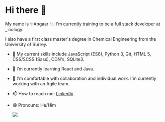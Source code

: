 # Hi there 👋

My name is ✨Angaar ✨. I'm currently training to be a full stack developer at _ nology. 

I also have a first class master's degree in Chemical Engineering from the University of Surrey. 

- 🔭 My current skills include JavaScript (ES6), Python 3, Git, HTML 5, CSS/SCSS (Sass), CDN's, SQLite3. 
- 🌱 I’m currently learning React and Java. 
- 👯 I'm comfortable with collaboration and individual work. I'm currently working with an Agile team.   
- 📫 How to reach me: [LinkedIn](https://www.linkedin.com/in/angaar-uriakhil-1723a71b4/)
- 😄 Pronouns: He/Him

  
  <a href="https://github.com/anuraghazra/github-readme-stats">
  <img align="center" src="https://github-readme-stats.vercel.app/api?username=angaar96&show_icons=true&theme=tokyonight"/>
</a>

